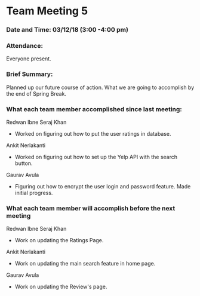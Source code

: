 # Team Meeting 5

### Date and Time: 03/12/18 (3:00 -4:00 pm)


### Attendance: 
Everyone present.

### Brief Summary:

Planned up our future course of action. What we are going to accomplish by the end of Spring Break.

### What each team member accomplished since last meeting:

Redwan Ibne Seraj Khan
- Worked on figuring out how to put the user ratings in database. 

Ankit Nerlakanti
- Worked on figuring out how to set up the Yelp API with the search button. 

Gaurav Avula
- Figuring out how to encrypt the user login and password feature. Made initial progress.

### What each team member will accomplish before the next meeting

Redwan Ibne Seraj Khan
- Work on updating the Ratings Page.

Ankit Nerlakanti
- Work on updating the main search feature in home page.

Gaurav Avula
- Work on updating the Review's page.
